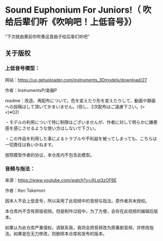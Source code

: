 # Sound Euphonium For Juniors!（ 吹给后辈们听《吹响吧！上低音号》）
 “下次就由黄前你吹奏这首曲子给后辈们听吧”
 
 ## 关于版权
 ### 上低音号模型：
 网站：https://ux.getuploader.com/instruments_3Dmodels/download/27
 
 作者：InstrumentsP/楽器P
 
 readme：改造、再配布について。色を変えたり形を変えたりして、動画や静画への投稿はして頂いてかまいません。(但し、2次配布はご遠慮下さい。(><)※02)

・モデルの利用について特に制限はございませんが、作者に対して明らかに嫌悪感を感じさせるような使い方はしないで下さい。

・この作品を利用した事によるトラブルや不利益を被ってしまっても、こちらは一切責任は負いかねます。

按照模型作者的协议，本仓库内不包含此模型。

### 音频与指法：
来源：https://www.youtube.com/watch?v=iXLst3zOFBE

作者：Ken Takemori

因本人不会上低音号，所以采用了此视频中的音频与指法。原作者并未授权。

本仓库内不含有原版视频。但是制作过程中，为了方便，会存在此视频的编辑后版本。

如果认为此仓库严重侵权，请联系我，我将会把音频改为原番剧音频，并修改指法。如果是在无力修改，则删除本仓库和发布的版本。




